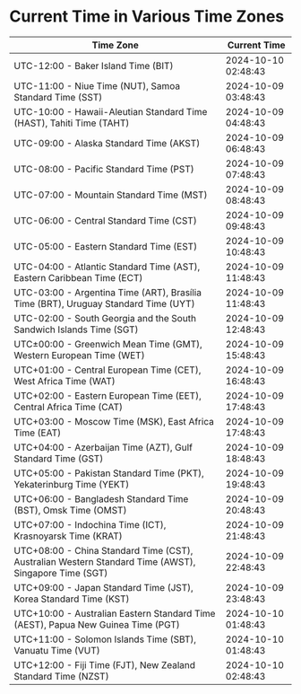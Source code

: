 # Current Time in Various Time Zones

| Time Zone | Current Time |
|-----------|--------------|
| UTC-12:00 - Baker Island Time (BIT) | 2024-10-10 02:48:43 |
| UTC-11:00 - Niue Time (NUT), Samoa Standard Time (SST) | 2024-10-09 03:48:43 |
| UTC-10:00 - Hawaii-Aleutian Standard Time (HAST), Tahiti Time (TAHT) | 2024-10-09 04:48:43 |
| UTC-09:00 - Alaska Standard Time (AKST) | 2024-10-09 06:48:43 |
| UTC-08:00 - Pacific Standard Time (PST) | 2024-10-09 07:48:43 |
| UTC-07:00 - Mountain Standard Time (MST) | 2024-10-09 08:48:43 |
| UTC-06:00 - Central Standard Time (CST) | 2024-10-09 09:48:43 |
| UTC-05:00 - Eastern Standard Time (EST) | 2024-10-09 10:48:43 |
| UTC-04:00 - Atlantic Standard Time (AST), Eastern Caribbean Time (ECT) | 2024-10-09 11:48:43 |
| UTC-03:00 - Argentina Time (ART), Brasília Time (BRT), Uruguay Standard Time (UYT) | 2024-10-09 11:48:43 |
| UTC-02:00 - South Georgia and the South Sandwich Islands Time (SGT) | 2024-10-09 12:48:43 |
| UTC±00:00 - Greenwich Mean Time (GMT), Western European Time (WET) | 2024-10-09 15:48:43 |
| UTC+01:00 - Central European Time (CET), West Africa Time (WAT) | 2024-10-09 16:48:43 |
| UTC+02:00 - Eastern European Time (EET), Central Africa Time (CAT) | 2024-10-09 17:48:43 |
| UTC+03:00 - Moscow Time (MSK), East Africa Time (EAT) | 2024-10-09 17:48:43 |
| UTC+04:00 - Azerbaijan Time (AZT), Gulf Standard Time (GST) | 2024-10-09 18:48:43 |
| UTC+05:00 - Pakistan Standard Time (PKT), Yekaterinburg Time (YEKT) | 2024-10-09 19:48:43 |
| UTC+06:00 - Bangladesh Standard Time (BST), Omsk Time (OMST) | 2024-10-09 20:48:43 |
| UTC+07:00 - Indochina Time (ICT), Krasnoyarsk Time (KRAT) | 2024-10-09 21:48:43 |
| UTC+08:00 - China Standard Time (CST), Australian Western Standard Time (AWST), Singapore Time (SGT) | 2024-10-09 22:48:43 |
| UTC+09:00 - Japan Standard Time (JST), Korea Standard Time (KST) | 2024-10-09 23:48:43 |
| UTC+10:00 - Australian Eastern Standard Time (AEST), Papua New Guinea Time (PGT) | 2024-10-10 01:48:43 |
| UTC+11:00 - Solomon Islands Time (SBT), Vanuatu Time (VUT) | 2024-10-10 01:48:43 |
| UTC+12:00 - Fiji Time (FJT), New Zealand Standard Time (NZST) | 2024-10-10 02:48:43 |
